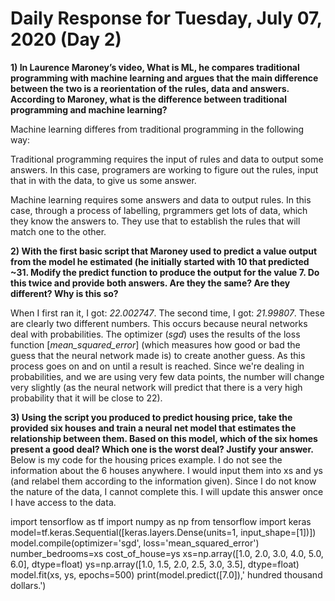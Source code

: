 # Daily Response for Tuesday, July 07, 2020 (Day 2)

**1) In Laurence Maroney’s video, What is ML, he compares traditional
programming with machine learning and argues that the main difference
between the two is a reorientation of the rules, data and answers. According
to Maroney, what is the difference between traditional programming and
machine learning?**

Machine learning differes from traditional programming in the following way:

Traditional programming requires the input of rules and data to output some answers. In this case, programers are working to figure out the rules, input that in with the data, to give us some answer.

Machine learning requires some answers and data to output rules. In this case, through a process of labelling, prgrammers get lots of data, which they know the answers to. They use that to establish the rules that will match one to the other.



**2)  With the first basic script that Maroney used to predict a value output from
the model he estimated (he initially started with 10 that predicted ~31.
Modify the predict function to produce the output for the value 7. Do this
twice and provide both answers. Are they the same? Are they different?
Why is this so?**

When I first ran it, I got: *22.002747*. The second time, I got: *21.99807*. These are clearly two different numbers. This occurs because neural networks deal with probabilities. The optimizer (*sgd*) uses the results of the loss function [*mean_squared_error*] (which measures how good or bad the guess that the neural network made is) to create another guess. As this process goes on and on until a result is reached. Since we're dealing in probabilities, and we are using very few data points, the number will change very slightly (as the neural network will predict that there is a very high probability that it will be close to 22).


**3) Using the script you produced to predict housing price, take the provided six
houses and train a neural net model that estimates the relationship between
them. Based on this model, which of the six homes present a good deal?
Which one is the worst deal? Justify your answer.**
Below is my code for the housing prices example. I do not see the information about the 6 houses anywhere. I would input them into xs and ys (and relabel them according to the information given). Since I do not know the nature of the data, I cannot complete this. I will update this answer once I have access to the data.

import tensorflow as tf
import numpy as np
from tensorflow import keras
model=tf.keras.Sequential([keras.layers.Dense(units=1, input_shape=[1])])
model.compile(optimizer='sgd', loss='mean_squared_error')
number_bedrooms=xs
cost_of_house=ys
xs=np.array([1.0, 2.0, 3.0, 4.0, 5.0, 6.0], dtype=float)
ys=np.array([1.0, 1.5, 2.0, 2.5, 3.0, 3.5], dtype=float)
model.fit(xs, ys, epochs=500)
print(model.predict([7.0]),' hundred thousand dollars.')
